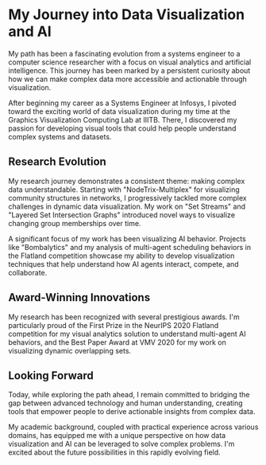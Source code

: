 # My Journey into Data Visualization and AI

My path has been a fascinating evolution from a systems engineer to a computer science researcher with a focus on visual analytics and artificial intelligence. This journey has been marked by a persistent curiosity about how we can make complex data more accessible and actionable through visualization.

After beginning my career as a Systems Engineer at Infosys, I pivoted toward the exciting world of data visualization during my time at the Graphics Visualization Computing Lab at IIITB. There, I discovered my passion for developing visual tools that could help people understand complex systems and datasets.

## Research Evolution

My research journey demonstrates a consistent theme: making complex data understandable. Starting with "NodeTrix-Multiplex" for visualizing community structures in networks, I progressively tackled more complex challenges in dynamic data visualization. My work on "Set Streams" and "Layered Set Intersection Graphs" introduced novel ways to visualize changing group memberships over time.

A significant focus of my work has been visualizing AI behavior. Projects like "Bombalytics" and my analysis of multi-agent scheduling behaviors in the Flatland competition showcase my ability to develop visualization techniques that help understand how AI agents interact, compete, and collaborate.

## Award-Winning Innovations

My research has been recognized with several prestigious awards. I'm particularly proud of the First Prize in the NeurIPS 2020 Flatland competition for my visual analytics solution to understand multi-agent AI behaviors, and the Best Paper Award at VMV 2020 for my work on visualizing dynamic overlapping sets.

## Looking Forward

Today, while exploring the path ahead, I remain committed to bridging the gap between advanced technology and human understanding, creating tools that empower people to derive actionable insights from complex data.

My academic background, coupled with practical experience across various domains, has equipped me with a unique perspective on how data visualization and AI can be leveraged to solve complex problems. I'm excited about the future possibilities in this rapidly evolving field.
